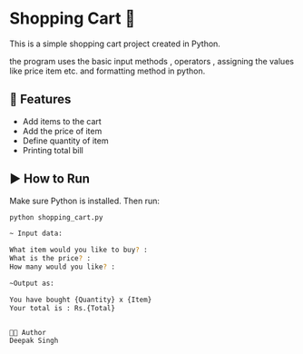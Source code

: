 # Shopping Cart 🛒

This is a simple shopping cart project created in Python.

the program uses the basic input methods , operators , assigning the values like price item etc. and formatting method in python. 

## 🔧 Features
- Add items to the cart
- Add the price of item
- Define quantity of item
- Printing total bill

## ▶️ How to Run

Make sure Python is installed. Then run:
```bash
python shopping_cart.py

~ Input data:

What item would you like to buy? :
What is the price? :
How many would you like? :

~Output as:

You have bought {Quantity} x {Item} 
Your total is : Rs.{Total}


👨‍💻 Author
Deepak Singh
